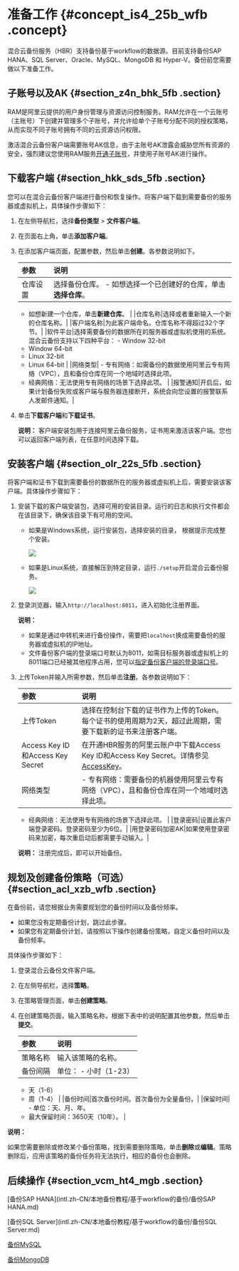 # 准备工作 {#concept_is4_25b_wfb .concept}

混合云备份服务（HBR）支持备份基于workflow的数据源。目前支持备份SAP HANA、SQL Server、Oracle、MySQL、MongoDB 和 Hyper-V。备份前您需要做以下准备工作。

## 子账号以及AK {#section_z4n_bhk_5fb .section}

RAM是阿里云提供的用户身份管理与资源访问控制服务。RAM允许在一个云账号（主账号）下创建并管理多个子账号，并允许给单个子账号分配不同的授权策略，从而实现不同子账号拥有不同的云资源访问权限。

激活混合云备份客户端需要账号AK信息，由于主账号AK泄露会威胁您所有资源的安全，强烈建议您使用RAM服务[开通子账号](../../../../../intl.zh-CN/最佳实践/用户权限管理.md)，并使用子账号AK进行操作。

## 下载客户端 {#section_hkk_sds_5fb .section}

您可以在混合云备份客户端进行备份和恢复操作。将客户端下载到需要备份的服务器或虚拟机上，具体操作步骤如下：

1.  在左侧导航栏，选择**备份类型** \> **文件客户端**。
2.  在页面右上角，单击**添加客户端**。
3.  在添加客户端页面，配置参数，然后单击**创建**。各参数说明如下。

    |参数|说明|
    |:-|:-|
    |仓库设置|选择备份仓库。     -   如想选择一个已创建好的仓库，单击**选择仓库**。
    -   如想新建一个仓库，单击**新建仓库**。
 |
    |仓库名称|选择或者重新输入一个新的仓库名称。|
    |客户端名称|为此客户端命名。仓库名称不得超过32个字节。|
    |软件平台|选择需要备份的数据所在的服务器或虚拟机使用的系统。混合云备份支持以下四种平台：     -   Window 32-bit
    -   Window 64-bit
    -   Linux 32-bit
    -   Linux 64-bit
 |
    |网络类型|     -   专有网络：如需备份的数据使用阿里云专有网络（VPC），且和备份仓库在同一个地域时选择此项。
    -   经典网络：无法使用专有网络的场景下选择此项。
 |
    |报警通知|开启后，如果计划备份失败或客户端与服务器连接断开，系统会向您设置的报警联系人发邮件通知。|

4.  单击**下载客户端**和**下载证书**。

    **说明：** 客户端安装包用于连接阿里云备份服务，证书用来激活该客户端。您也可以返回客户端列表，在任意时间选择下载。


## 安装客户端 {#section_olr_22s_5fb .section}

将客户端和证书下载到需要备份的数据所在的服务器或虚拟机上后，需要安装该客户端。具体操作步骤如下：

1.  安装下载的客户端安装包，选择可用的安装目录。运行的日志和执行文件都会在该目录下，确保该目录下有可用的空间。
    -   如果是Windows系统，运行安装包，选择安装的目录， 根据提示完成整个安装。

        ![](http://static-aliyun-doc.oss-cn-hangzhou.aliyuncs.com/assets/img/83047/155263558035151_zh-CN.png)

    -   如果是Linux系统，直接解压到特定目录，运行`./setup`开启混合云备份服务。

        ![](http://static-aliyun-doc.oss-cn-hangzhou.aliyuncs.com/assets/img/83047/155263558035152_zh-CN.png)

2.  登录浏览器，输入`http://localhost:8011`，进入初始化注册界面。

    **说明：** 

    -   如果是通过中转机来进行备份操作，需要把`localhost`换成需要备份的服务器或虚拟机的IP地址。
    -   文件备份客户端的登录端口号默认为8011，如需目标服务器或虚拟机上的8011端口已经被其他程序占用，您可以[指定备份客户端的登录端口号](../../../../../intl.zh-CN/常见问题/本地备份相关问题/如何修改文件备份客户端的登录端口？.md)。
3.  上传Token并输入所需参数，然后单击**注册**。各参数说明如下：

    |参数|说明|
    |:-|:-|
    |上传Token|选择在控制台下载的证书作为上传的Token。每个证书的使用周期为2天，超过此周期，需要下载新的证书来注册客户端。|
    |Access Key ID和Access Key Secret|在开通HBR服务的阿里云账户中下载Access Key ID和Access Key Secret。详情参见[AccessKey](../../../../../intl.zh-CN/常见问题/一般性问题/RAM用户如何获取AccessKey.md)。|
    |网络类型|     -   专有网络：需要备份的机器使用阿里云专有网络（VPC），且和备份仓库在同一个地域时选择此项。
    -   经典网络：无法使用专有网络的场景下选择此项。
 |
    |登录密码|设置此客户端登录密码。登录密码至少为6位。|
    |用登录密码加密AK|如果使用登录密码来加密，每次重启动后都需要手动输入。|

    **说明：** 注册完成后，即可以开始备份。


## 规划及创建备份策略（可选） {#section_acl_xzb_wfb .section}

在备份前，请您根据业务需要规划您的备份时间以及备份频率。

-   如果您没有定期备份计划，跳过此步骤。
-   如果您有定期备份计划，请按照以下操作创建备份策略，自定义备份时间以及备份频率。

具体操作步骤如下：

1.  登录混合云备份文件客户端。
2.  在左侧导航栏，选择**策略**。
3.  在策略管理页面，单击**创建策略**。
4.  在创建策略页面，输入策略名称，根据下表中的说明配置其他参数，然后单击**提交**。

    |参数|说明|
    |:-|:-|
    |策略名称|输入该策略的名称。|
    |备份间隔|单位：    -   小时（1-23）
    -   天（1-6）
    -   周（1-4）
|
    |备份时间|首次备份时间。首次备份为全量备份。|
    |保留时间|     -   单位：天、月、年。
    -   最大保留时间：3650天（10年）。
 |


**说明：** 

如果您需要删除或修改某个备份策略，找到需要删除策略，单击**删除**或**编辑**。策略删除后，应用该策略的备份任务将无法执行，相应的备份也会删除。

## 后续操作 {#section_vcm_ht4_mgb .section}

[备份SAP HANA](intl.zh-CN/本地备份教程/基于workflow的备份/备份SAP HANA.md)

[备份SQL Server](intl.zh-CN/本地备份教程/基于workflow的备份/备份SQL Server.md)

[备份MySQL](intl.zh-CN/本地备份教程/基于workflow的备份/备份MySQL.md)

[备份MongoDB](intl.zh-CN/本地备份教程/基于workflow的备份/备份MongoDB.md)

